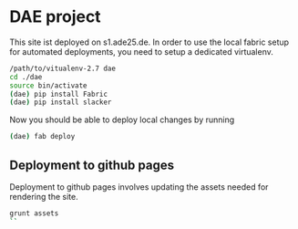 # DAE project

This site ist deployed on s1.ade25.de. In order to use the local fabric setup
for automated deployments, you need to setup a dedicated virtualenv.

```bash
/path/to/vitualenv-2.7 dae
cd ./dae
source bin/activate
(dae) pip install Fabric
(dae) pip install slacker
```

Now you should be able to deploy local changes by running

```bash
(dae) fab deploy
```

## Deployment to github pages

Deployment to github pages involves updating the assets needed for rendering the site.

```bash
grunt assets
``
